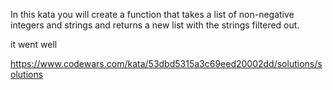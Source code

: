 In this kata you will create a function that takes a list of non-negative integers and strings and returns a new list with the strings filtered out.

it went well

https://www.codewars.com/kata/53dbd5315a3c69eed20002dd/solutions/solutions
